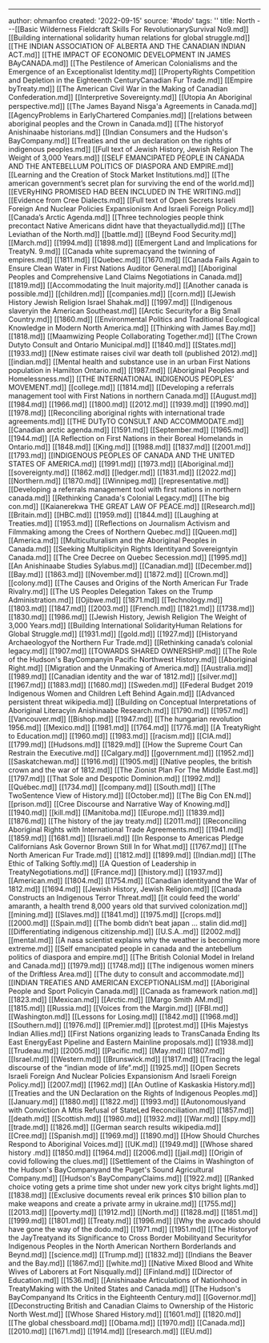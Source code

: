 ---
author: ohmanfoo
created: '2022-09-15'
source: '#todo'
tags: ''
title: North
---[[Basic Wilderness Fieldcraft Skills For RevolutionarySurvival No9.md]]
[[Building international solidarity human relations for global struggle.md]]
[[THE INDIAN ASSOCIATION OF ALBERTA AND THE CANADIAN INDIAN ACT.md]]
[[THE IMPACT OF ECONOMIC DEVELOPMENT IN JAMES BAyCANADA.md]]
[[The Pestilence of American Colonialisms and the Emergence of an Exceptionalist Identity.md]]
[[PropertyRights Competition and Depletion in the Eighteenth CenturyCanadian Fur Trade.md]]
[[Empire byTreaty.md]]
[[The American Civil War in the Making of Canadian Confederation.md]]
[[Interpretive Sovereignty.md]]
[[Utopia An Aboriginal perspective.md]]
[[The James Bayand Nisg̲a'a Agreements in Canada.md]]
[[AgencyProblems in EarlyChartered Companies.md]]
[[relations between aboriginal peoples and the Crown in Canada.md]]
[[The historyof Anishinaabe historians.md]]
[[Indian Consumers and the Hudson's BayCompany.md]]
[[Treaties and the un declaration on the rights of indigenous peoples.md]]
[[Full text of Jewish History, Jewish Religion The Weight of 3,000 Years.md]]
[[SELF EMANCIPATED PEOPLE IN CANADA AND THE ANTEBELLUM POLITICS OF DIASPORA AND EMPIRE.md]]
[[Learning and the Creation of Stock Market Institutions.md]]
[[The american government’s secret plan for surviving the end of the world.md]]
[[EVERyHING PROMISED HAD BEEN INCLUDED IN THE WRITING.md]]
[[Evidence from Cree Dialects.md]]
[[Full text of Open Secrets Israeli Foreign And Nuclear Policies Expansionism And Israeli Foreign Policy.md]]
[[Canada’s Arctic Agenda.md]]
[[Three technologies people think precontact Native Americans didnt have that theyactuallydid.md]]
[[The Leviathan of the North.md]]
[[battle.md]]
[[Beynd Food Security.md]]
[[March.md]]
[[1994.md]]
[[1898.md]]
[[Emergent Land and Implications for TreatyN. 9.md]]
[[Canada white supremacyand the twinning of empires.md]]
[[1811.md]]
[[Quebec.md]]
[[1670.md]]
[[Canada Fails Again to Ensure Clean Water in First Nations Auditor General.md]]
[[Aboriginal Peoples and Comprehensive Land Claims Negotiations in Canada.md]]
[[1819.md]]
[[Accommodating the Inuit majority.md]]
[[Another canada is possible.md]]
[[children.md]]
[[companies.md]]
[[corn.md]]
[[Jewish History Jewish Religion Israel Shahak.md]]
[[1997.md]]
[[Indigenous slaveryin the American Southeast.md]]
[[Arctic Securityfor a Big Small Country.md]]
[[1860.md]]
[[Environmental Politics and Traditional Ecological Knowledge in Modern North America.md]]
[[Thinking with James Bay.md]]
[[1818.md]]
[[Maamwizing People Collaborating Together.md]]
[[The Crown Dutyto Consult and Ontario Municipal.md]]
[[1840.md]]
[[States.md]]
[[1933.md]]
[[New estimate raises civil war death toll (published 2012).md]]
[[indian.md]]
[[Mental health and substance use in an urban First Nations population in Hamilton Ontario.md]]
[[1987.md]]
[[Aboriginal Peoples and Homelessness.md]]
[[THE INTERNATIONAL INDIGENOUS PEOPLES’ MOVEMENT.md]]
[[college.md]]
[[1814.md]]
[[Developing a referrals management tool with First Nations in northern Canada.md]]
[[August.md]]
[[1984.md]]
[[1966.md]]
[[1800.md]]
[[2012.md]]
[[1939.md]]
[[1990.md]]
[[1978.md]]
[[Reconciling aboriginal rights with international trade agreements.md]]
[[THE DUTyTO CONSULT AND ACCOMMODATE.md]]
[[Canadian arctic agenda.md]]
[[1591.md]]
[[September.md]]
[[1965.md]]
[[1944.md]]
[[A Reflection on First Nations in their Boreal Homelands in Ontario.md]]
[[1848.md]]
[[King.md]]
[[1988.md]]
[[1837.md]]
[[2001.md]]
[[1793.md]]
[[INDIGENOUS PEOPLES OF CANADA AND THE UNITED STATES OF AMERICA.md]]
[[1991.md]]
[[1973.md]]
[[Aboriginal.md]]
[[sovereignty.md]]
[[1862.md]]
[[ledger.md]]
[[1831.md]]
[[2022.md]]
[[Northern.md]]
[[1870.md]]
[[Winnipeg.md]]
[[representative.md]]
[[Developing a referrals management tool with first nations in northern canada.md]]
[[Rethinking Canada's Colonial Legacy.md]]
[[The big con.md]]
[[Kaianerekwa THE GREAT LAW OF PEACE.md]]
[[Research.md]]
[[Britain.md]]
[[HBC.md]]
[[1959.md]]
[[1844.md]]
[[Laughing at Treaties.md]]
[[1953.md]]
[[Reflections on Journalism Activism and Filmmaking among the Crees of Northern Quebec.md]]
[[Queen.md]]
[[America.md]]
[[Multiculturalism and the Aboriginal Peoples in Canada.md]]
[[Seeking Multiplicityin Rights Identityand Sovereigntyin Canada.md]]
[[The Cree Decree on Quebec Secession.md]]
[[1995.md]]
[[An Anishinaabe Studies Sylabus.md]]
[[Canadian.md]]
[[December.md]]
[[Bay.md]]
[[1863.md]]
[[November.md]]
[[1872.md]]
[[Crown.md]]
[[colony.md]]
[[The Causes and Origins of the North American Fur Trade Rivalry.md]]
[[The US Peoples Delegation Takes on the Trump Administration.md]]
[[Ojibwe.md]]
[[1871.md]]
[[Technology.md]]
[[1803.md]]
[[1847.md]]
[[2003.md]]
[[French.md]]
[[1821.md]]
[[1738.md]]
[[1830.md]]
[[1986.md]]
[[Jewish History, Jewish Religion The Weight of 3,000 Years.md]]
[[Building International SolidarityHuman Relations for Global Struggle.md]]
[[1931.md]]
[[gold.md]]
[[1927.md]]
[[Historyand Archaeologyof the Northern Fur Trade.md]]
[[Rethinking canada’s colonial legacy.md]]
[[1907.md]]
[[TOWARDS SHARED OWNERSHIP.md]]
[[The Role of the Hudson's BayCompanyin Pacific Northwest History.md]]
[[Aboriginal Right.md]]
[[Migration and the Unmaking of America.md]]
[[Australia.md]]
[[1989.md]]
[[Canadian identity and the war of 1812.md]]
[[silver.md]]
[[1967.md]]
[[1883.md]]
[[1680.md]]
[[Sweden.md]]
[[Federal Budget 2019 Indigenous Women and Children Left Behind Again.md]]
[[Advanced persistent threat wikipedia.md]]
[[Building on Conceptual Interpretations of Aboriginal Literacyin Anishinaabe Research.md]]
[[1790.md]]
[[1957.md]]
[[Vancouver.md]]
[[Bishop.md]]
[[1947.md]]
[[The hungarian revolution 1956.md]]
[[Mexico.md]]
[[1981.md]]
[[1764.md]]
[[1776.md]]
[[A TreatyRight to Education.md]]
[[1960.md]]
[[1983.md]]
[[racism.md]]
[[CIA.md]]
[[1799.md]]
[[Hudsons.md]]
[[1829.md]]
[[How the Supreme Court Can Restrain the Executive.md]]
[[Calgary.md]]
[[government.md]]
[[1952.md]]
[[Saskatchewan.md]]
[[1916.md]]
[[1905.md]]
[[Native peoples, the british crown and the war of 1812.md]]
[[The Zionist Plan For The Middle East.md]]
[[1797.md]]
[[That Sole and Despotic Dominion.md]]
[[1992.md]]
[[Québec.md]]
[[1734.md]]
[[company.md]]
[[South.md]]
[[The TwoSentence View of History.md]]
[[October.md]]
[[The Big Con EN.md]]
[[prison.md]]
[[Cree Discourse and Narrative Way of Knowing.md]]
[[1940.md]]
[[kill.md]]
[[Manitoba.md]]
[[Europe.md]]
[[1839.md]]
[[1876.md]]
[[The history of the jay treaty.md]]
[[2011.md]]
[[Reconciling Aboriginal Rights with International Trade Agreements.md]]
[[1941.md]]
[[1859.md]]
[[1681.md]]
[[Israeli.md]]
[[In Response to Americas Pledge Californians Ask Governor Brown Still In for What.md]]
[[1767.md]]
[[The North American Fur Trade.md]]
[[1812.md]]
[[1899.md]]
[[Indian.md]]
[[The Ethic of Talking Softly.md]]
[[A Question of Leadership in TreatyNegotiations.md]]
[[France.md]]
[[history.md]]
[[1937.md]]
[[American.md]]
[[1804.md]]
[[1754.md]]
[[Canadian identityand the War of 1812.md]]
[[1694.md]]
[[Jewish History, Jewish Religion.md]]
[[Canada Constructs an Indigenous Terror Threat.md]]
[[it could feed the world’ amaranth, a health trend 8,000 years old that survived colonization.md]]
[[mining.md]]
[[Slaves.md]]
[[1841.md]]
[[1975.md]]
[[crops.md]]
[[2000.md]]
[[Spain.md]]
[[The bomb didn’t beat japan … stalin did.md]]
[[Differentiating indigenous citizenship.md]]
[[U.S.A..md]]
[[2002.md]]
[[mental.md]]
[[A nasa scientist explains why the weather is becoming more extreme.md]]
[[Self emancipated people in canada and the antebellum politics of diaspora and empire.md]]
[[The British Colonial Model in Ireland and Canada.md]]
[[1979.md]]
[[1748.md]]
[[The indigenous women miners of the Driftless Area.md]]
[[The duty to consult and accommodate.md]]
[[INDIAN TREATIES AND AMERICAN EXCEPTIONALISM.md]]
[[Aboriginal People and Sport Policyin Canada.md]]
[[Canada as framework nation.md]]
[[1823.md]]
[[Mexican.md]]
[[Arctic.md]]
[[Margo Smith AM.md]]
[[1815.md]]
[[Russia.md]]
[[Voices from the Margin.md]]
[[FBI.md]]
[[Washington.md]]
[[Lessons for Losing.md]]
[[1842.md]]
[[1968.md]]
[[Southern.md]]
[[1976.md]]
[[Premier.md]]
[[protest.md]]
[[His Majestys Indian Allies.md]]
[[First Nations organizing leads to TransCanada Ending Its East EnergyEast Pipeline and Eastern Mainline proposals.md]]
[[1938.md]]
[[Trudeau.md]]
[[2005.md]]
[[Pacific.md]]
[[May.md]]
[[1807.md]]
[[Israel.md]]
[[Western.md]]
[[Brunswick.md]]
[[1817.md]]
[[Tracing the legal discourse of the “indian mode of life”.md]]
[[1925.md]]
[[Open Secrets Israeli Foreign And Nuclear Policies Expansionism And Israeli Foreign Policy.md]]
[[2007.md]]
[[1962.md]]
[[An Outline of Kaskaskia History.md]]
[[Treaties and the UN Declaration on the Rights of Indigenous Peoples.md]]
[[January.md]]
[[1880.md]]
[[1822.md]]
[[1993.md]]
[[Autonomouslyand with Conviction A Mtis Refusal of StateLed Reconciliation.md]]
[[1857.md]]
[[death.md]]
[[Scottish.md]]
[[1980.md]]
[[1932.md]]
[[War.md]]
[[spy.md]]
[[trade.md]]
[[1826.md]]
[[German search results wikipedia.md]]
[[Cree.md]]
[[Spanish.md]]
[[1969.md]]
[[1890.md]]
[[How Should Churches Respond to Aboriginal Voices.md]]
[[UK.md]]
[[1949.md]]
[[Whose shared history .md]]
[[1850.md]]
[[1964.md]]
[[2006.md]]
[[jail.md]]
[[Origin of covid following the clues.md]]
[[Settlement of the Claims in Washington of the Hudson's BayCompanyand the Puget's Sound Agricultural Company.md]]
[[Hudson's BayCompanyClaims.md]]
[[1922.md]]
[[Ranked choice voting gets a prime time shot under new york citys bright lights.md]]
[[1838.md]]
[[Exclusive documents reveal erik princes $10 billion plan to make weapons and create a private army in ukraine.md]]
[[1755.md]]
[[2013.md]]
[[poverty.md]]
[[1912.md]]
[[North.md]]
[[1828.md]]
[[1851.md]]
[[1999.md]]
[[1801.md]]
[[Treaty.md]]
[[1996.md]]
[[Why the avocado should have gone the way of the dodo.md]]
[[1971.md]]
[[1951.md]]
[[The Historyof the JayTreatyand its Significance to Cross Border Mobilityand Securityfor Indigenous Peoples in the North American Northern Borderlands and Beynd.md]]
[[science.md]]
[[Trump.md]]
[[1832.md]]
[[Indians the Beaver and the Bay.md]]
[[1867.md]]
[[white.md]]
[[Native Mixed Blood and White Wives of Laborers at Fort Nisqually.md]]
[[Finland.md]]
[[Director of Education.md]]
[[1536.md]]
[[Anishinaabe Articulations of Nationhood in TreatyMaking with the United States and Canada.md]]
[[The Hudson's BayCompanyand Its Critics in the Eighteenth Century.md]]
[[Governor.md]]
[[Deconstructing British and Canadian Claims to Ownership of the Historic North West.md]]
[[Whose Shared History.md]]
[[1601.md]]
[[1820.md]]
[[The global chessboard.md]]
[[Obama.md]]
[[1970.md]]
[[Canada.md]]
[[2010.md]]
[[1671.md]]
[[1914.md]]
[[research.md]]
[[EU.md]]
